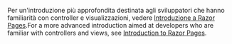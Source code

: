<span data-ttu-id="eabf6-101">Per un'introduzione più approfondita destinata agli sviluppatori che hanno familiarità con controller e visualizzazioni, vedere [Introduzione a Razor Pages](xref:razor-pages/index).</span><span class="sxs-lookup"><span data-stu-id="eabf6-101">For a more advanced introduction aimed at developers who are familiar with controllers and views, see [Introduction to Razor Pages](xref:razor-pages/index).</span></span>
